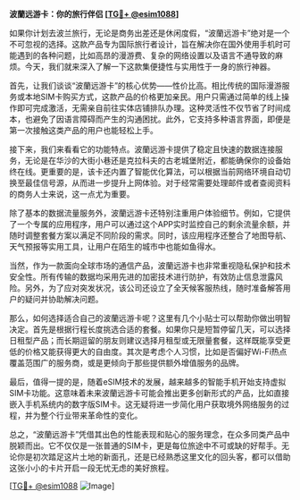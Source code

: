 **波蘭远游卡：你的旅行伴侣 [[TG💪+ @esim1088](https://t.me/s/esim1088)]**

如果你计划去波兰旅行，无论是商务出差还是休闲度假，“波蘭远游卡”绝对是一个不可忽视的选择。这款产品专为国际旅行者设计，旨在解决你在国外使用手机时可能遇到的各种问题，比如高昂的漫游费、复杂的网络设置以及语言不通导致的麻烦。今天，我们就来深入了解一下这款集便捷性与实用性于一身的旅行神器。

首先，让我们谈谈“波蘭远游卡”的核心优势——性价比高。相比传统的国际漫游服务或本地SIM卡购买方式，这款产品的价格更加亲民。用户只需通过简单的线上操作即可完成激活，无需亲自前往实体店铺排队办理。这种灵活性不仅节省了时间成本，也避免了因语言障碍而产生的沟通困扰。此外，它支持多种语言界面，即便是第一次接触这类产品的用户也能轻松上手。

接下来，我们来看看它的功能特点。波蘭远游卡提供了稳定且快速的数据连接服务，无论是在华沙的大街小巷还是克拉科夫的古老城堡附近，都能确保你的设备始终在线。更重要的是，该卡还内置了智能优化算法，可以根据当前网络环境自动切换至最佳信号源，从而进一步提升上网体验。对于经常需要处理邮件或者查阅资料的商务人士来说，这一点尤为重要。

除了基本的数据流量服务外，波蘭远游卡还特别注重用户体验细节。例如，它提供了一个专属的应用程序，用户可以通过这个APP实时监控自己的剩余流量余额，并随时调整套餐方案以满足不同阶段的需求。同时，该应用程序还整合了地图导航、天气预报等实用工具，让用户在陌生的城市中也能如鱼得水。

当然，作为一款面向全球市场的通信产品，波蘭远游卡也非常重视隐私保护和技术安全性。所有传输的数据均采用先进的加密技术进行防护，有效防止信息泄露风险。另外，为了应对突发状况，该公司还设立了全天候客服热线，随时准备解答用户的疑问并协助解决问题。

那么，如何选择适合自己的波蘭远游卡呢？这里有几个小贴士可以帮助你做出明智决定。首先是根据行程长度挑选合适的套餐。如果你只是短暂停留几天，可以选择日租型产品；而长期逗留的朋友则建议选择月租型或无限量套餐，这样既能享受更低的价格又能获得更大的自由度。其次是考虑个人习惯，比如是否偏好Wi-Fi热点覆盖范围广的服务商，或是更倾向于那些提供额外增值服务的品牌。

最后，值得一提的是，随着eSIM技术的发展，越来越多的智能手机开始支持虚拟SIM卡功能。这意味着未来波蘭远游卡可能会推出更多创新形式的产品，比如直接嵌入手机系统内的数字版SIM卡。这无疑将进一步简化用户获取境外网络服务的过程，并为整个行业带来革命性的变化。

总之，“波蘭远游卡”凭借其出色的性能表现和贴心的服务理念，在众多同类产品中脱颖而出。它不仅仅是一张普通的SIM卡，更是每位旅途中不可或缺的好帮手。无论你是初次踏足这片土地的新面孔，还是已经熟悉这里文化的回头客，都可以借助这张小小的卡片开启一段无忧无虑的美好旅程。

[[TG💪+ @esim1088](https://t.me/s/esim1088) ![Image](https://i.postimg.cc/4NQfJmqS/Snipaste-2025-05-13-00-14-12.png)]
